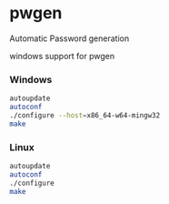 # pwgen

Automatic Password generation

windows support for pwgen

### Windows

```bash
autoupdate
autoconf
./configure --host=x86_64-w64-mingw32
make
```

### Linux

```bash
autoupdate
autoconf
./configure
make
```
